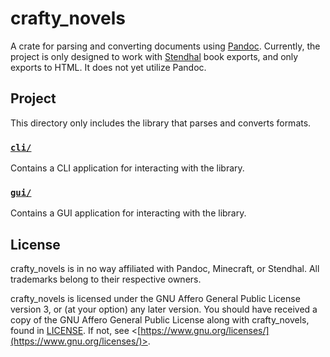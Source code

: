 # crafty_novels

A crate for parsing and converting documents using [Pandoc](https://pandoc.org/).
Currently, the project is only designed to work with [Stendhal](https://modrinth.com/mod/stendhal) book exports,
and only exports to HTML. It does not yet utilize Pandoc.

## Project

This directory only includes the library that parses and converts formats.

### [`cli/`](./cli/)

Contains a CLI application for interacting with the library.

### [`gui/`](./gui/)

Contains a GUI application for interacting with the library.

## License

crafty_novels is in no way affiliated with Pandoc, Minecraft, or Stendhal. All trademarks belong to their respective owners.

crafty_novels is licensed under the GNU Affero General Public License version 3, or (at your option) any later version.
You should have received a copy of the GNU Affero General Public License along with crafty_novels, found in [LICENSE](./LICENSE).
If not, see \<[https://www.gnu.org/licenses/](https://www.gnu.org/licenses/)>.
